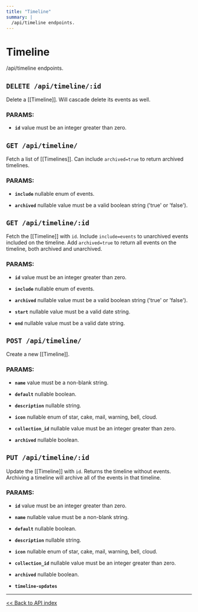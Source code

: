 ```yaml
---
title: "Timeline"
summary: |
  /api/timeline endpoints.
---
```


# Timeline

/api/timeline endpoints.

## `DELETE /api/timeline/:id`

Delete a [[Timeline]]. Will cascade delete its events as well.

### PARAMS:

-  **`id`** value must be an integer greater than zero.

## `GET /api/timeline/`

Fetch a list of [[Timelines]]. Can include `archived=true` to return archived timelines.

### PARAMS:

-  **`include`** nullable enum of events.

-  **`archived`** nullable value must be a valid boolean string ('true' or 'false').

## `GET /api/timeline/:id`

Fetch the [[Timeline]] with `id`. Include `include=events` to unarchived events included on the timeline. Add
  `archived=true` to return all events on the timeline, both archived and unarchived.

### PARAMS:

-  **`id`** value must be an integer greater than zero.

-  **`include`** nullable enum of events.

-  **`archived`** nullable value must be a valid boolean string ('true' or 'false').

-  **`start`** nullable value must be a valid date string.

-  **`end`** nullable value must be a valid date string.

## `POST /api/timeline/`

Create a new [[Timeline]].

### PARAMS:

-  **`name`** value must be a non-blank string.

-  **`default`** nullable boolean.

-  **`description`** nullable string.

-  **`icon`** nullable enum of star, cake, mail, warning, bell, cloud.

-  **`collection_id`** nullable value must be an integer greater than zero.

-  **`archived`** nullable boolean.

## `PUT /api/timeline/:id`

Update the [[Timeline]] with `id`. Returns the timeline without events. Archiving a timeline will archive all of the
  events in that timeline.

### PARAMS:

-  **`id`** value must be an integer greater than zero.

-  **`name`** nullable value must be a non-blank string.

-  **`default`** nullable boolean.

-  **`description`** nullable string.

-  **`icon`** nullable enum of star, cake, mail, warning, bell, cloud.

-  **`collection_id`** nullable value must be an integer greater than zero.

-  **`archived`** nullable boolean.

-  **`timeline-updates`**

---

[<< Back to API index](../api-documentation.md)